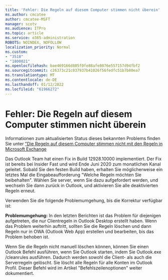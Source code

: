 ```yaml
---
title: 'Fehler: Die Regeln auf diesem Computer stimmen nicht überein'
ms.author: cmcatee
author: cmcatee-MSFT
manager: scotv
ms.audience: ITPro
ms.topic: article
ms.service: o365-administration
ROBOTS: NOINDEX, NOFOLLOW
localization_priority: Normal
ms.custom:
- "3518"
- "1800021"
ms.openlocfilehash: bae469166d805f0fe88afe8076e557157d94fbf2
ms.sourcegitcommit: c26373c21c837937b41026f56fedfc51b7b80ea7
ms.translationtype: MT
ms.contentlocale: de-DE
ms.lasthandoff: 01/12/2022
ms.locfileid: "61966272"
---
```

# <a name="error-the-rules-on-this-computer-do-not-match"></a>Fehler: Die Regeln auf diesem Computer stimmen nicht überein

Informationen zum aktualisierten Status dieses bekannten Problems finden Sie unter ["Die Regeln auf diesem Computer stimmen nicht mit den Regeln in Microsoft Exchange](https://support.office.com/article/d032e037-b224-429e-b325-633afde9b5f0)

Das Outlook Team hat einen Fix in Build 12928.10000 implementiert. Der Fix ist bereits bei Insider Fast und wird Ende Juni 2020 zum monatlichen Kanal geleitet. Sobald Sie den festen Build haben, erhalten Sie möglicherweise ein letztes Mal die Eingabeaufforderung "Welche Regeln möchten Sie beibehalten". Wählen Sie server, wenn Sie dazu aufgefordert werden, und wechseln Sie dann zurück in Outlook, und aktivieren Sie alle deaktivierten Regeln erneut.

Verwenden Sie die folgende Problemumgehung, bis die Korrektur verfügbar ist:

**Problemumgehung:** In den letzten Berichten ist das Problem für diejenigen aufgetreten, die nur Clientregeln in Outlook Desktop erstellt haben. Wenn das Problem weiterhin auftritt, sollten Sie die Regeln löschen und dann Regeln nur in OWA (Outlook Web App) erstellen und bearbeiten, bis das Problem behoben ist.

Wenn Sie die Regeln nicht manuell löschen können, können Sie einen Outlook Befehl ausführen, wenn Sie Outlook starten, indem Sie Outlook.exe /cleanrules ausführen. Dadurch werden sowohl die Client- als auch die Serverregeln gelöscht. Sie löscht alle Regeln für alle Konten im Outlook Profil. Dieser Befehl wird im Artikel "Befehlszeilenoptionen" weiter dokumentiert.

